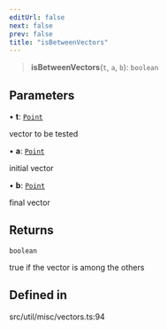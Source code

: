 ```yaml
---
editUrl: false
next: false
prev: false
title: "isBetweenVectors"
---
```


> **isBetweenVectors**(`t`, `a`, `b`): `boolean`

## Parameters

• **t**: [`Point`](/api/classes/point/)

vector to be tested

• **a**: [`Point`](/api/classes/point/)

initial vector

• **b**: [`Point`](/api/classes/point/)

final vector

## Returns

`boolean`

true if the vector is among the others

## Defined in

src/util/misc/vectors.ts:94
